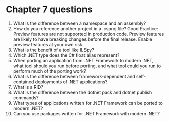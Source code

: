 # Chapter 7 questions
1. What is the difference between a namespace and an assembly?
2. How do you reference another project in a .csproj file? Good Practice: Preview features are not supported in production code. Preview features  are likely to have breaking changes before the final release. Enable preview features at  your own risk.
3. What is the benefit of a tool like ILSpy?
4. Which .NET type does the C# float alias represent?
5. When porting an application from .NET Framework to modern .NET, what tool should you run before porting, and what tool could you run to perform much of the porting work?
6. What is the difference between framework-dependent and self-contained deployments of .NET applications?
7. What is a RID?
8. What is the difference between the dotnet pack and dotnet publish commands?
9. What types of applications written for .NET Framework can be ported to modern .NET?
10.  Can you use packages written for .NET Framework with modern .NET?